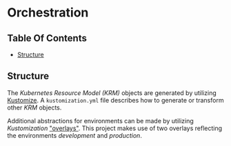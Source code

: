 # Orchestration

## Table Of Contents

- [Structure](#structure)

## Structure

The _Kubernetes Resource Model (KRM)_ objects are generated by utilizing [Kustomize](https://kubectl.docs.kubernetes.io/references/kustomize/kustomization/). A `kustomization.yml` file describes how to generate or transform other _KRM_ objects.

Additional abstractions for environments can be made by utilizing _Kustomization_ ["overlays"](https://github.com/kubernetes-sigs/kustomize/blob/master/examples/multibases/multi-namespace.md). This project makes use of two overlays reflecting the environments _development_ and _production_.